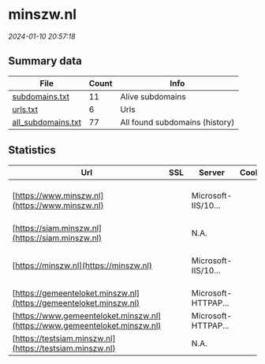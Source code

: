 # minszw.nl
*2024-01-10 20:57:18*
## Summary data
| File       | Count | Info |
|------------|-------|------|
|[subdomains.txt](/data/minszw.nl/subdomains.txt)|11|Alive subdomains|
|[urls.txt](/data/minszw.nl/urls.txt)|6|Urls|
|[all_subdomains.txt](/data/minszw.nl/all_subdomains.txt)|77|All found subdomains (history)|
## Statistics
| Url | SSL | Server | Cookie | HSTS | CSP | XFO | XXP | RP | Tech |Title |
|------------|-------|------|------|------|------|------|------|------|------|------|
|[https://www.minszw.nl](https://www.minszw.nl)| |Microsoft-IIS/10...| |:white_check_mark: |:warning: | :white_check_mark: | :white_check_mark: | :white_check_mark: |HSTS IIS:10.0 Windows Server|Document Moved|
|[https://siam.minszw.nl](https://siam.minszw.nl)| |N.A.| |:white_check_mark: | :white_check_mark:| :white_check_mark: | :white_check_mark: | :white_check_mark: |HSTS|Authentication F...|
|[https://minszw.nl](https://minszw.nl)| |Microsoft-IIS/10...| |:white_check_mark: |:warning: | :white_check_mark: | :white_check_mark: | :white_check_mark: |HSTS IIS:10.0 Windows Server|Document Moved|
|[https://gemeenteloket.minszw.nl](https://gemeenteloket.minszw.nl)| |Microsoft-HTTPAP...| | | | | | :white_check_mark: |Microsoft HTTPAPI:2.0|Not Found|
|[https://www.gemeenteloket.minszw.nl](https://www.gemeenteloket.minszw.nl)| |Microsoft-HTTPAP...| | | | | | :white_check_mark: |Microsoft HTTPAPI:2.0|Not Found|
|[https://testsiam.minszw.nl](https://testsiam.minszw.nl)| |N.A.| |:white_check_mark: | :white_check_mark:| :white_check_mark: | :white_check_mark: | :white_check_mark: |HSTS|Authentication F...|
